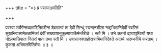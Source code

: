 +++
title = "०३ प्र पस्त्या३मदितिं"

+++

पस्त्यां सर्वैर्गन्तव्यामदितिमदीनां देवमातरं तां देवीं सिन्धुं स्यन्दनशीलां नद्यभिमानिदेवीं स्वस्तिं सुखनिवासामेतन्नामिकां देवीं सख्यायानुकूल्यायार्कैर्मन्त्रैरीळे । स्तौ मि । उभे अहनी द्यावापृथिव्यौ यथा नोऽस्मान्निपातः नितरां पातः तथा स्तौ मि । उषासानक्ताहोरात्राभिमानिदेवते अदब्धे अदम्भनीये करताम् । कुरुतां अभिमतमितिशेषः ॥ ३ ॥